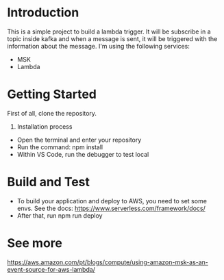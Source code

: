 # Introduction 
This is a simple project to build a lambda trigger. It will be subscribe in a topic inside kafka and when a message is sent, it will be triggered with the information about the message.
I'm using the following services:
  - MSK
  - Lambda

# Getting Started
First of all, clone the repository.

1.	Installation process
  - Open the terminal and enter your repository
  - Run the command: npm install
  - Within VS Code, run the debugger to test local

# Build and Test
  - To build your application and deploy to AWS, you need to set some envs. See the docs: <a href="https://www.serverless.com/framework/docs/"> https://www.serverless.com/framework/docs/ </a>
  - After that, run npm run deploy

# See more
<a href="https://aws.amazon.com/pt/blogs/compute/using-amazon-msk-as-an-event-source-for-aws-lambda/">https://aws.amazon.com/pt/blogs/compute/using-amazon-msk-as-an-event-source-for-aws-lambda/</a>